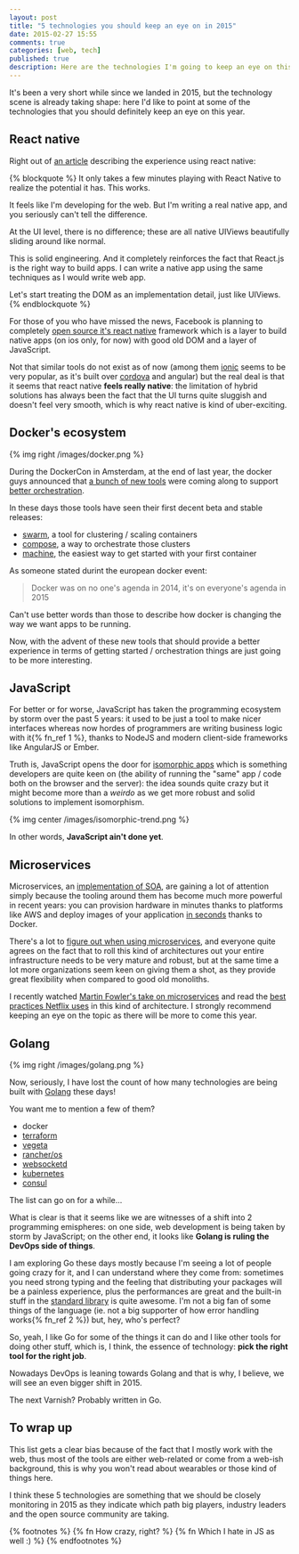 ```yaml
---
layout: post
title: "5 technologies you should keep an eye on in 2015"
date: 2015-02-27 15:55
comments: true
categories: [web, tech]
published: true
description: Here are the technologies I'm going to keep an eye on this year
---
```


It's been a very short while since we landed
in 2015, but the technology scene is already
taking shape: here I'd like to point at some
of the technologies that you should definitely
keep an eye on this year.

<!-- more -->

## React native

Right out of [an article](http://jlongster.com/First-Impressions-using-React-Native) describing the experience
using react native:

{% blockquote %}
It only takes a few minutes playing with React Native to realize the potential it has. This works.

It feels like I'm developing for the web. But I'm writing a real native app, and you seriously can't tell the difference.

At the UI level, there is no difference; these are all native UIViews beautifully sliding around like normal.

This is solid engineering. And it completely reinforces the fact that React.js is the right way to build apps.
I can write a native app using the same techniques as I would write web app.

Let's start treating the DOM as an implementation detail, just like UIViews.
{% endblockquote %}

For those of you who have missed the news, Facebook
is planning to completely [open source it's react native](https://www.youtube.com/watch?v=KVZ-P-ZI6W4)
framework which is a layer to build native apps (on ios only, for now)
with good old DOM and a layer of JavaScript.

Not that similar tools do not exist as of now (among them
[ionic](http://ionicframework.com/) seems to be very popular,
as it's built over [cordova](http://cordova.apache.org/) and angular)
but the real deal is that it seems that react native
**feels really native**: the limitation of hybrid solutions
has always been the fact that the UI turns quite sluggish
and doesn't feel very smooth, which is why react native
is kind of uber-exciting.

## Docker's ecosystem

{% img right /images/docker.png %}

During the DockerCon in Amsterdam, at the end of last year,
the docker guys announced that [a bunch of new tools](https://blog.docker.com/2014/12/announcing-docker-machine-swarm-and-compose-for-orchestrating-distributed-apps/) were
coming along to support [better orchestration](https://blog.docker.com/2015/02/orchestrating-docker-with-machine-swarm-and-compose/).

In these days those tools have seen their first
decent beta and stable releases:

* [swarm](https://blog.docker.com/2015/02/scaling-docker-with-swarm/), a tool for clustering / scaling containers
* [compose](https://blog.docker.com/2015/02/announcing-docker-compose/), a way to orchestrate those clusters
* [machine](https://blog.docker.com/2015/02/announcing-docker-machine-beta/), the easiest way to get started with your first container

As someone stated durint the european docker event:

> Docker was on no one's agenda in 2014, it's on everyone's agenda in 2015

Can't use better words than those to describe how docker
is changing the way we want apps to be running.

Now, with the advent of these new tools that should provide
a better experience in terms of getting started / orchestration
things are just going to be more interesting.

## JavaScript

For better or for worse, JavaScript has taken the programming
ecosystem by storm over the past 5 years: it used to be just a
tool to make nicer interfaces whereas now hordes of programmers
are writing business logic with it{% fn_ref 1 %},
thanks to NodeJS and modern client-side frameworks like
AngularJS or Ember.

Truth is, JavaScript opens the door for [isomorphic apps](http://nerds.airbnb.com/isomorphic-javascript-future-web-apps/)
which is something developers are quite keen on (the ability
of running the "same" app / code both on the browser and the
server): the idea sounds quite crazy but it might become
more than a *weirdo* as we get more robust and solid solutions
to implement isomorphism.

{% img center /images/isomorphic-trend.png %}

In other words, **JavaScript ain't done yet**.

## Microservices

Microservices, an [implementation of SOA](/on-monoliths-service-oriented-architectures-and-microservices/),
are gaining a lot of attention simply because
the tooling around them has become much more
powerful in recent years: you can provision
hardware in minutes thanks to platforms like AWS
and deploy images of your application [in seconds](https://www.digitalocean.com/features/one-click-apps/docker/)
thanks to Docker.

There's a lot to [figure out when using microservices](http://tech.namshi.com/blog/2015/02/27/reflecting-on-microservices/),
and everyone quite agrees on the fact that to roll
this kind of architectures out your entire infrastructure
needs to be very mature and robust, but at the same time
a lot more organizations seem keen on giving them a shot,
as they provide great flexibility when compared to good
old monoliths.

I recently watched [Martin Fowler's take on microservices](https://www.youtube.com/watch?v=wgdBVIX9ifA&index=2&list=PLEx5khR4g7PIIBNcNhHOMmOhzxcwI5joG)
and read the [best practices Netflix uses](http://nginx.com/blog/microservices-at-netflix-architectural-best-practices/) in this kind
of architecture. I strongly recommend keeping an eye on the
topic as there will be more to come this year.

## Golang

{% img right /images/golang.png %}

Now, seriously, I have lost the count of how many
technologies are being built with [Golang](http://golang.org/)
these days!

You want me to mention a few of them?

* docker
* [terraform](https://github.com/hashicorp/terraform)
* [vegeta](https://github.com/tsenart/vegeta)
* [rancher/os](https://github.com/rancherio/os)
* [websocketd](https://github.com/joewalnes/websocketd)
* [kubernetes](https://github.com/GoogleCloudPlatform/kubernetes)
* [consul](https://github.com/hashicorp/consul)

The list can go on for a while...

What is clear is that it seems like we are witnesses
of a shift into 2 programming emispheres: on one side,
web development is being taken by storm by JavaScript;
on the other end, it looks like **Golang is ruling the
DevOps side of things**.

I am exploring Go these days mostly because I'm seeing a
lot of people going crazy for it, and I can understand where
they come from: sometimes you need strong typing and the
feeling that distributing your packages will be a painless
experience, plus the performances are great and the built-in
stuff in the [standard library](http://golang.org/pkg/) is
quite awesome. I'm not a big fan of some things of the language
(ie. not a big supporter of how error handling works{% fn_ref 2 %})
but, hey, who's perfect?

So, yeah, I like Go for some of the things it can do and I like
other tools for doing other stuff, which is, I think, the
essence of technology: **pick the right tool for the right
job**.

Nowadays DevOps is leaning towards Golang and that is why,
I believe, we will see an even bigger shift in 2015.

The next Varnish? Probably written in Go.

## To wrap up

This list gets a clear bias because of the fact that
I mostly work with the web, thus most of the tools
are either web-related or come from a web-ish background,
this is why you won't read about wearables or those
kind of things here.

I think these 5 technologies are something that we should
be closely monitoring in 2015 as they indicate which path
big players, industry leaders and the open source community
are taking.

{% footnotes %}
  {% fn How crazy, right? %}
  {% fn Which I hate in JS as well :) %}
{% endfootnotes %}
